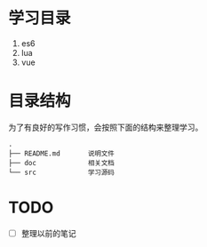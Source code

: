 # 学习目录
1. es6
2. lua
3. vue

# 目录结构
为了有良好的写作习惯，会按照下面的结构来整理学习。
```
.
├── README.md       说明文件
├── doc             相关文档
└── src             学习源码
```

# TODO
- [ ] 整理以前的笔记
